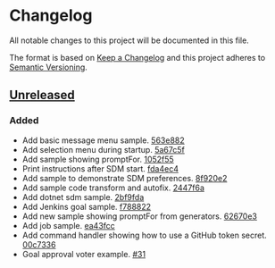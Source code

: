 # Changelog

All notable changes to this project will be documented in this file.

The format is based on [Keep a Changelog](http://keepachangelog.com/)
and this project adheres to [Semantic Versioning](http://semver.org/).

## [Unreleased](https://github.com/atomist/samples/tree/HEAD)

### Added

-   Add basic message menu sample. [563e882](https://github.com/atomist/samples/commit/563e882b92b429d71f172761750e024afcbd7084)
-   Add selection menu during startup. [5a67c5f](https://github.com/atomist/samples/commit/5a67c5faf3b45bf5a3342d152f6ea8788965b659)
-   Add sample showing promptFor. [1052f55](https://github.com/atomist/samples/commit/1052f5577855b87c9e64793a58e579ae6eeaecdc)
-   Print instructions after SDM start. [fda4ec4](https://github.com/atomist/samples/commit/fda4ec4bb89d918e9872660ad189053ab81f06d7)
-   Add sample to demonstrate SDM preferences. [8f920e2](https://github.com/atomist/samples/commit/8f920e2b025cc2ce32e35b4d6fa16ccc0bd8022d)
-   Add sample code transform and autofix. [2447f6a](https://github.com/atomist/samples/commit/2447f6aa5148289e04ae0a62bda815a6802a7a9b)
-   Add dotnet sdm sample. [2bf9fda](https://github.com/atomist/samples/commit/2bf9fda3a650338f9b08ae7537f9f5ffa6700dbe)
-   Add Jenkins goal sample. [f788822](https://github.com/atomist/samples/commit/f7888228663856ac6fd1957acee70c53d4bcc302)
-   Add new sample showing promptFor from generators. [62670e3](https://github.com/atomist/samples/commit/62670e3d2a759e0201e912cbe656e45075dfecbf)
-   Add job sample. [ea43fcc](https://github.com/atomist/samples/commit/ea43fcc19b44f9161d29e17c560136252c443cf5)
-   Add command handler showing how to use a GitHub token secret. [00c7336](https://github.com/atomist/samples/commit/00c73363a9175ba3eccf10b897dc557a50e0c61e)
-   Goal approval voter example. [#31](https://github.com/atomist/samples/issues/31)
